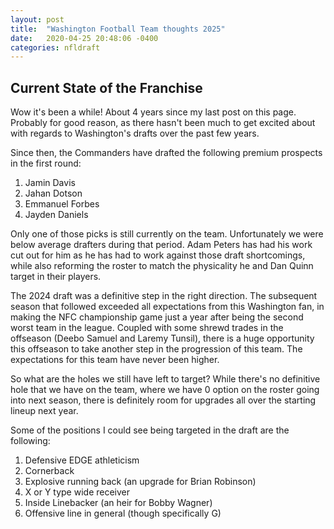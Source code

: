 ```yaml
---
layout: post
title:  "Washington Football Team thoughts 2025"
date:   2020-04-25 20:48:06 -0400
categories: nfldraft
---
```


## Current State of the Franchise

Wow it's been a while! About 4 years since my last post on this page. Probably for good reason, as there hasn't been much to get excited about with regards to Washington's drafts over the past few years.

Since then, the Commanders have drafted the following premium prospects in the first round:
1. Jamin Davis
2. Jahan Dotson
3. Emmanuel Forbes
4. Jayden Daniels

Only one of those picks is still currently on the team. Unfortunately we were below average drafters during that period. Adam Peters has had his work cut out for him as he has had to work against those draft shortcomings, while also reforming the roster to match the physicality he and Dan Quinn target in their players. 

The 2024 draft was a definitive step in the right direction. The subsequent season that followed exceeded all expectations from this Washington fan, in making the NFC championship game just a year after being the second worst team in the league. Coupled with some shrewd trades in the offseason (Deebo Samuel and Laremy Tunsil), there is a huge opportunity this offseason to take another step in the progression of this team. The expectations for this team have never been higher.

So what are the holes we still have left to target? While there's no definitive hole that we have on the team, where we have 0 option on the roster going into next season, there is definitely room for upgrades all over the starting lineup next year. 

Some of the positions I could see being targeted in the draft are the following:
1. Defensive EDGE athleticism
2. Cornerback
3. Explosive running back (an upgrade for Brian Robinson)
4. X or Y type wide receiver
5. Inside Linebacker (an heir for Bobby Wagner)
6. Offensive line in general (though specifically G)
